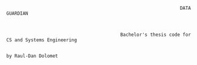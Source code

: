                                                                     DATA GUARDIAN



                                              Bachelor's thesis code for CS and Systems Engineering    
                                                                                
                                                                                   by Raul-Dan Dolomet
